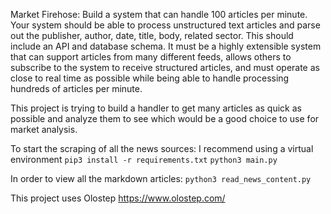 Market Firehose: 
Build a system that can handle 100 articles per minute. Your system should be able to process unstructured text articles and parse out the publisher, author, date, title, body, related sector. This should include an API and database schema. It must be a highly extensible system that can support articles from many different feeds, allows others to subscribe to the system to receive structured articles, and must operate as close to real time as possible while being able to handle processing hundreds of articles per minute.

This project is trying to build a handler to get many articles as quick as possible and analyze them to see which would be a good choice to use for market analysis.

To start the scraping of all the news sources:
I recommend using a virtual environment
`pip3 install -r requirements.txt`
`python3 main.py`

In order to view all the markdown articles:
`python3 read_news_content.py`

This project uses Olostep https://www.olostep.com/
